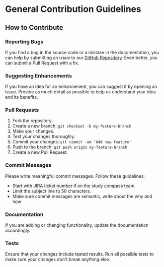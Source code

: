# General Contribution Guidelines

## How to Contribute

### Reporting Bugs

If you find a bug in the source code or a mistake in the documentation, you can help by submitting an issue to our [GitHub Repository](https://github.com/Study-Compass/Study-Compass). Even better, you can submit a Pull Request with a fix.

### Suggesting Enhancements

If you have an idea for an enhancement, you can suggest it by opening an issue. Provide as much detail as possible to help us understand your idea and its benefits.

### Pull Requests

1. Fork the repository.
2. Create a new branch: `git checkout -b my-feature-branch`
3. Make your changes.
4. Test your changes thoroughly.
5. Commit your changes: `git commit -am 'Add new feature'`
6. Push to the branch: `git push origin my-feature-branch`
7. Create a new Pull Request.

### Commit Messages

Please write meaningful commit messages. Follow these guidelines:

- Start with JIRA ticket number if on the study compass team.
- Limit the subject line to 50 characters.
- Make sure commit messages are semantic, write about the why and how

### Documentation

If you are adding or changing functionality, update the documentation accordingly.

### Tests

Ensure that your changes include tested results. Run all possible tests to make sure your changes don't break anything else.


